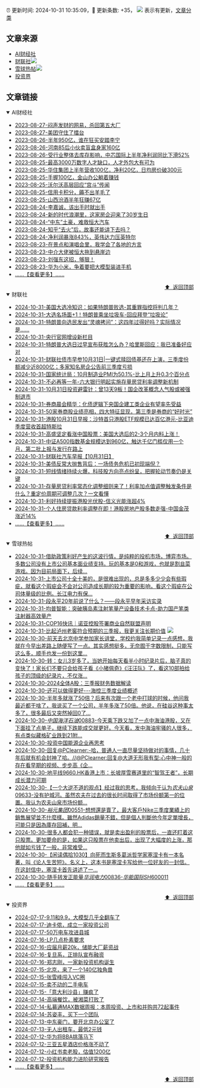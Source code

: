 ##

:alarm_clock: 更新时间: 2024-10-31 10:35:09，:rocket: 更新条数: +35， ![](/assets/dot.png) 表示有更新，[文章分类](/TAGS.md)

## 文章来源

- [AI财经社](#ai财经社)  
- [财联社](#财联社)![](/assets/dot.png)   
- [雪球热帖](#雪球热帖)![](/assets/dot.png)   
- [投资界](#投资界)  

## 文章链接

<details open>
<summary id="ai财经社">
 AI财经社
</summary>


- [2023-08-27-闷声发财的网易，杀回第五大厂](https://www.aicaijing.com.cn/article/18610)  
- [2023-08-27-美团守住了擂台](https://www.aicaijing.com.cn/article/18611)  
- [2023-08-26-半年950亿，谁在狂买安踏李宁](https://www.aicaijing.com.cn/article/18607)  
- [2023-08-26-河南85后小伙卖盲盒身家160亿](https://www.aicaijing.com.cn/article/18608)  
- [2023-08-26-受行业整体去库存影响，中芯国际上半年净利润同比下滑52%](https://www.aicaijing.com.cn/article/18609)  
- [2023-08-25-最高3000万数字人才缺口，人才外包大有可为](https://www.aicaijing.com.cn/article/18601)  
- [2023-08-25-华住集团上半年营收100亿，净利20亿，日均房价破300元](https://www.aicaijing.com.cn/article/18602)  
- [2023-08-25-手握100亿，金山办公躺着赚钱](https://www.aicaijing.com.cn/article/18603)  
- [2023-08-25-沃尔沃高层回应“宫斗”传闻](https://www.aicaijing.com.cn/article/18604)  
- [2023-08-25-信用卡积分，薅不出羊毛了](https://www.aicaijing.com.cn/article/18605)  
- [2023-08-25-山西汾酒半年狂赚67亿](https://www.aicaijing.com.cn/article/18606)  
- [2023-08-24-李嘉诚，该出手时就出手](https://www.aicaijing.com.cn/article/18596)  
- [2023-08-24-新的时代浪潮里，这家房企迎来了30岁生日](https://www.aicaijing.com.cn/article/18597)  
- [2023-08-24-“中东”土豪，难救恒大汽车](https://www.aicaijing.com.cn/article/18598)  
- [2023-08-24-知乎“去火”后，故事还能讲下去吗？](https://www.aicaijing.com.cn/article/18599)  
- [2023-08-24-净利润暴涨843%，英伟达力压英特尔](https://www.aicaijing.com.cn/article/18600)  
- [2023-08-23-在景点和演唱会里，我学会了各地的方言](https://www.aicaijing.com.cn/article/18591)  
- [2023-08-23-中介大佬被恒大拖到悬崖边](https://www.aicaijing.com.cn/article/18592)  
- [2023-08-23-刘强东这招，够狠！](https://www.aicaijing.com.cn/article/18593)  
- [2023-08-23-华为小米，争着要把大模型装进手机](https://www.aicaijing.com.cn/article/18594)  
- [......【查看更多】......](/details/AI财经社.md)

<div align="right"><a href="#文章来源">⬆ &nbsp;返回顶部</a></div>
</details>

<details open>
<summary id="财联社">
 财联社
</summary>


- [2024-10-31-美国大选冷知识：如果特朗普败选-其重罪指控将判几年？](https://www.cls.cn/detail/1842433)  
- [2024-10-31-大选名场面+1！特朗普乘坐垃圾车-回应拜登“垃圾论”](https://www.cls.cn/detail/1843871)  
- [2024-10-31-特朗普向选民发出“灵魂拷问”：这四年过得好吗？实际情况是......](https://www.cls.cn/detail/1843817)  
- [2024-10-31-央行官网增设新栏目](https://www.cls.cn/detail/1843843)  
- [2024-10-31-特朗普大选日过早宣布获胜怎么办？哈里斯回应：我已准备好应对](https://www.cls.cn/detail/1843742)  
- [2024-10-31-财联社债市早参10月31日|一键式赎回债基还在上演，三季度份额减少近8000亿；多家知名房企公告前三季度亏损](https://www.cls.cn/detail/1843666)  
- [2024-10-31-国家统计局：10月制造业PMI为50.1%-比上月上升0.3个百分点](https://www.cls.cn/detail/1843608)  
- [2024-10-31-不必再等一年-六大银行明起实施存量房贷利率调整新机制](https://www.cls.cn/detail/1843718)  
- [2024-10-31-10月31日投资避雷针：曾13天9板！国企改革概念人气股或被强制退市](https://www.cls.cn/detail/1843652)  
- [2024-10-31-券商晨会精华：化债逻辑下央国企建工类企业有望率先受益](https://www.cls.cn/detail/1843655)  
- [2024-10-31-50家券商股业绩亮相，四大特征显现，第三季是券商的“好时光”](https://www.cls.cn/detail/1843683)  
- [2024-10-31-港股10月31日早报：沙特首只港股ETF规模已达百亿港元-比亚迪季度营收首超特斯拉](https://www.cls.cn/detail/1843637)  
- [2024-10-31-高盛坚定看涨中国股票：美国大选后的2-3个月内料上涨！](https://www.cls.cn/detail/1843650)  
- [2024-10-31-中证A500指数基金规模达到960亿，触达千亿门槛仅用一个月，第二批上报与发行在路上](https://www.cls.cn/detail/1843661)  
- [2024-10-31-财联社汽车早报【10月31日】](https://www.cls.cn/detail/1843682)  
- [2024-10-31-美债反常大抛售背后：一场债务危机已初现端倪？](https://www.cls.cn/detail/1843689)  
- [2024-10-31-短线情绪持续火爆，科技股方向亮点纷呈，把握轮动节奏仍是关键](https://www.cls.cn/detail/1843709)  
- [2024-10-31-存量房贷利率常态化调整细则来了！利率加点值调整触发条件是什么？重定价周期可调整几次？一文看懂](https://www.cls.cn/detail/1843850)  
- [2024-10-31-利好持续提振港股光伏股-信义光能涨超4%](https://www.cls.cn/detail/1843839)  
- [2024-10-31-个人住房贷款利率调整在即！港股房地产股多数走强-中国金茂涨近14%](https://www.cls.cn/detail/1843901)  
- [......【查看更多】......](/details/财联社.md)

<div align="right"><a href="#文章来源">⬆ &nbsp;返回顶部</a></div>
</details>

<details open>
<summary id="雪球热帖">
 雪球热帖
</summary>


- [2024-10-31-借助政策利好产生的这波行情，是纯粹的投机市场，博弈市场。多数公司没有上市公司基本面业绩支持。玩的基本是0和游戏，也就是割韭菜游戏。因为目前局面下，后续...](https://xueqiu.com/9887656769/310487695)  
- [2024-10-31-上市公司十全十美的，是很难出现的，总是多多少少会有些瑕疵，就看这个瑕疵会不会对公司造成长期的较为重要的影响，看这个瑕疵在公司体量级的比例。长江电力有保...](https://xueqiu.com/5280764152/310409241)  
- [2024-10-31-段永平20年前说了什么？——段永平早年采访实录](https://xueqiu.com/8959246745/310411328)  
- [2024-10-31-均普智能：突破胰岛素注射笔量产设备技术卡点-助力国产笔类注射器高效量产](https://xueqiu.com/8638851859/310470783)  
- [2024-10-31-COP16快讯｜诺亚控股签署商业自然联盟声明](https://xueqiu.com/8527379370/310497664)  
- [2024-10-31-比起泸州老窖符合预期的三季报，我更关注长期价值](https://xueqiu.com/7318086163/310554998) ![](/assets/new.png)  
- [2024-10-30-前天去北京中学参加家长讲堂，学校约我简单记录一点感想，我就在今早出差路上随便写了一点。其实感想挺多，无奈囿于字数限制，只能写这么多，顺手也发一份到这里...](https://xueqiu.com/6287435560/310399966)  
- [2024-10-30-转：女儿3岁多了，当她开始每天看半小时纪录片后，脑子真的变快了！家长们不要只会给孩子看《小猪佩奇》《汪汪队》了，看这10部拍给孩子的顶级的纪录片，不仅涨...](https://xueqiu.com/6410129477/310402753)  
- [2024-10-30-2024全体A股：三季报财务数据解读](https://xueqiu.com/7608175162/310376037)  
- [2024-10-30-还可以做得更好---海控三季度业绩概述](https://xueqiu.com/6254064333/310343593)  
- [2024-10-30-半年多就涨了50倍？后来有次跟一个老中打球的时候，他问我最近都干啥了，我说买了一个公司，半年多涨了50倍。他说，在硅谷这种事太多了，很多最后又突然掉回0了...](https://xueqiu.com/1247347556/310185807)  
- [2024-10-30-$中国海洋石油00883$-今天乘下跌又加了一点中海油港股，又在下面挂了点单子，继续下跌能成交就更好。今天看，发中海油牢骚的人很多，有点类似藏格矿业跌到21附...](https://xueqiu.com/2681290304/310247577)  
- [2024-10-30-投资中国能源企业再思考](https://xueqiu.com/9742512811/310238255)  
- [2024-10-30-回复@PClearner:-哈，普通人一直尽量坚持做对的事情，几十年后就有机会封神了哈。//@PClearner:回复@大道无形我有型:心中神一般的存在看早期的视频、步步高《企...](https://xueqiu.com/1247347556/310239704)  
- [2024-10-30-地平线9660.HK香港上市：长坡厚雪赛道里的“智驾王者”，长期成长潜力可期](https://xueqiu.com/1457365250/310231259)  
- [2024-10-30-【一个大逆不道的观点】经过我的思考，我倾向于认为$农夫山泉09633$-没有护城河。虽然农夫在过去的很长时间取得了市场份额第一的位置。我认为农夫山泉市场份额...](https://xueqiu.com/3393395193/310222175)  
- [2024-10-30-$裕元集团00551$-想想還是賣了，最大客戶Nike三季度業績上的銷售展望並不什麼樣。雖然Adidas銷量不錯，但是個人判斷他今年定單增長，可能只是因為庫存回補，明...](https://xueqiu.com/9650668145/310264176)  
- [2024-10-30-很多人都会犯一种错误，就是卖出盈利的股票后，一直还盯着这只股票。更加要命的是，如果这只股票在他卖出后，出现了大幅度的上涨，那他就如亏钱了一般，非常难受...](https://xueqiu.com/3058599833/310273587)  
- [2024-10-30-【闲读偶拾1030】向死而生斯多葛派哲学家塞涅卡有一本名著，叫《论人生苦短》。名义上，这本书是塞涅卡写给他一位好友的一封信。在这封信中，塞涅卡首先讲述了一...](https://xueqiu.com/1436349830/310288579)  
- [2024-10-30-随手转发正能量$华润电力00836$-$华能国际SH600011$](https://xueqiu.com/5972377279/310307823)  
- [......【查看更多】......](/details/雪球热帖.md)

<div align="right"><a href="#文章来源">⬆ &nbsp;返回顶部</a></div>
</details>

<details open>
<summary id="投资界">
 投资界
</summary>


- [2024-07-17-9.11和9.9，大模型几乎全翻车了](https://posts.careerengine.us/p/6697778c44726b29bffa3a09)  
- [2024-07-17-迪卡侬，成立一家投资公司](https://posts.careerengine.us/p/6697778c44726b29bffa3a01)  
- [2024-07-17-50万电车攻进县城](https://posts.careerengine.us/p/6697779c831e1d29eea44253)  
- [2024-07-16-LP几点朴素要求](https://posts.careerengine.us/p/669636a8720ed522248054dc)  
- [2024-07-16-应届月薪20k，储能大厂薪资战](https://posts.careerengine.us/p/669636a8720ed522248054d4)  
- [2024-07-16-复旦系，正排队宣布融资](https://posts.careerengine.us/p/66963699cb38e136a496986c)  
- [2024-07-16-郑志刚，一家新投资机构诞生](https://posts.careerengine.us/p/66963699cb38e136a4969874)  
- [2024-07-15-北京，来了一个140亿独角兽](https://posts.careerengine.us/p/6694db59a0c3ac562b61f9af)  
- [2024-07-15-张雪峰闯入VC圈](https://posts.careerengine.us/p/6694db59a0c3ac562b61f9b7)  
- [2024-07-15-卖不动的二手电车](https://posts.careerengine.us/p/6694db6836b2f1565d9b541a)  
- [2024-07-15-「意大利沙县」赚疯了](https://posts.careerengine.us/p/6694db6836b2f1565d9b5422)  
- [2024-07-14-高端餐饮，被湘菜打败了](https://posts.careerengine.us/p/6693862333c6e710d0bf9dc4)  
- [2024-07-14-私募通MAX数据周报：本周投资、上市和并购共72起事件](https://posts.careerengine.us/p/6693862333c6e710d0bf9dcc)  
- [2024-07-14-苏姿丰，买下一个团队](https://posts.careerengine.us/p/6693861481427510b2b9c123)  
- [2024-07-13-中东豪门，要开北京办公室了](https://posts.careerengine.us/p/66922794a876f80d113b51fe)  
- [2024-07-13-无人出租车，最低2元钱](https://posts.careerengine.us/p/669227b82202ae0dfac5d713)  
- [2024-07-12-华为将BBA挑落马下](https://posts.careerengine.us/p/6690a6c68082df14ead7eaac)  
- [2024-07-12-三亚五星酒店价格涨不动了](https://posts.careerengine.us/p/6690a6c68082df14ead7eaa4)  
- [2024-07-12-小红书卖老股，估值1200亿](https://posts.careerengine.us/p/6690a6b756b00014bcc00e8f)  
- [2024-07-12-投资机构能力进阶研究报告](https://posts.careerengine.us/p/6690a6b756b00014bcc00e87)  
- [......【查看更多】......](/details/投资界.md)

<div align="right"><a href="#文章来源">⬆ &nbsp;返回顶部</a></div>
</details>
